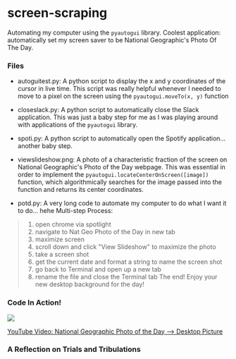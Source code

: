 # screen-scraping
Automating my computer using the `pyautogui` library. Coolest application: automatically set my screen saver to be National Geographic's Photo Of The Day.

### Files
- autoguitest.py: A python script to display the x and y coordinates of the cursor in live time. This script was really helpful whenever I needed to move to a pixel on the screen using the `pyautogui.moveTo(x, y)` function

- closeslack.py: A python script to automatically close the Slack application. This was just a baby step for me as I was playing around with applications of the `pyautogui` library.

- spoti.py: A python script to automatically open the Spotify application... another baby step.

- viewslideshow.png: A photo of a characteristic fraction of the screen on National Geographic's Photo of the Day webpage. This was essential in order to implement the `pyautogui.locateCenterOnScreen([image])` function, which algorithmically searches for the image passed into the function and returns its center coordinates.

- potd.py: A very long code to automate my computer to do what I want it to do... hehe
Multi-step Process:
> 1. open chrome via spotlight
> 2. navigate to Nat Geo Photo of the Day in new tab
> 3. maximize screen
> 4. scroll down and click "View Slideshow" to maximize the photo
> 5. take a screen shot
> 6. get the current date and format a string to name the screen shot
> 7. go back to Terminal and open up a new tab
> 8. rename the file and close the Terminal tab
The end! Enjoy your new desktop background for the day!


### Code In Action!

![](potd.gif)

[YouTube Video: National Geographic Photo of the Day --> Desktop Picture](https://youtu.be/ytaNkmoTFHg)

### A Reflection on Trials and Tribulations


